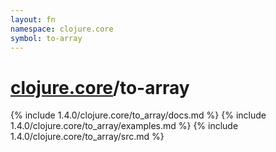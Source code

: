 ```yaml
---
layout: fn
namespace: clojure.core
symbol: to-array
---
```


# [clojure.core](../)/to-array

{% include 1.4.0/clojure.core/to_array/docs.md %}
{% include 1.4.0/clojure.core/to_array/examples.md %}
{% include 1.4.0/clojure.core/to_array/src.md %}

